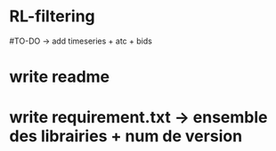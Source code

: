 # RL-filtering

#TO-DO -> add timeseries + atc + bids
# write readme
# write requirement.txt -> ensemble des librairies + num de version
